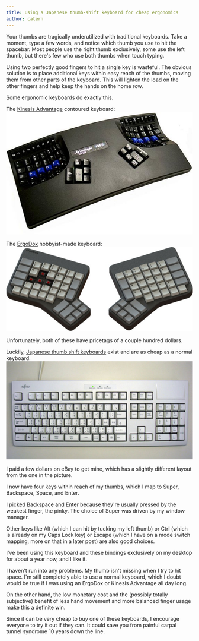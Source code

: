 ```yaml
---
title: Using a Japanese thumb-shift keyboard for cheap ergonomics
author: catern
---
```


Your thumbs are tragically underutilized with traditional keyboards.
Take a moment, type a few words, and notice which thumb you use to hit the spacebar.
Most people use the right thumb exclusively, some use the left thumb, but there's few who use both thumbs when touch typing.

Using two perfectly good fingers to hit a single key is wasteful.
The obvious solution is to place additional keys within easy reach of the thumbs, moving them from other parts of the keyboard.
This will lighten the load on the other fingers and help keep the hands on the home row.

Some ergonomic keyboards do exactly this.

The [Kinesis Advantage](http://www.kinesis-ergo.com/advantage.htm) contoured keyboard:
![Kinesis Advantage](/images/kinesis.jpg)

The [ErgoDox](http://ergodox.org/) hobbyist-made keyboard:
![ErgoDox](/images/ergodox.jpg)

Unfortunately, both of these have pricetags of a couple hundred dollars.

Luckily, [Japanese thumb shift keyboards](http://en.wikipedia.org/wiki/Thumb-shift_keyboard) exist and are as cheap as a normal keyboard.
![thumb shift keyboard](/images/thumb-shift.jpg)

I paid a few dollars on eBay to get mine, which has a slightly different layout from the one in the picture.

I now have four keys within reach of my thumbs, which I map to Super, Backspace, Space, and Enter.

I picked Backspace and Enter because they're usually pressed by the weakest finger, the pinky. 
The choice of Super was driven by my window manager.

Other keys like Alt (which I can hit by tucking my left thumb)
or Ctrl (which is already on my Caps Lock key)
or Escape (which I have on a mode switch mapping, more on that in a later post) are also good choices.

I've been using this keyboard and these bindings exclusively on my desktop for about a year now, and I like it.

I haven't run into any problems.
My thumb isn't missing when I try to hit space.
I'm still completely able to use a normal keyboard, which I doubt would be true if I was using an ErgoDox or Kinesis Advantage all day long.

On the other hand, the low monetary cost and the (possibly totally subjective) benefit of less hand movement and more balanced finger usage make this a definite win.

Since it can be very cheap to buy one of these keyboards, I encourage everyone to try it out if they can.
It could save you from painful carpal tunnel syndrome 10 years down the line.
